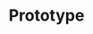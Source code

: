 ---
layout: default
title: Prototype
modified:
categories: creational
excerpt:
tags: []
image:
  feature:
  teaser: nav/400X250.png
  thumb:
published: false
---
